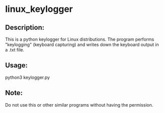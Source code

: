 # linux_keylogger

## Description:

This is a python keylogger for Linux distributions. The program performs "keylogging" (keyboard capturing) and writes down the keyboard output in a .txt file.

## Usage:

python3 keylogger.py

## Note:

Do not use this or other similar programs without having the permission.
